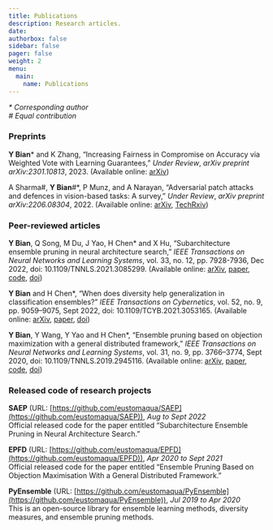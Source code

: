 ```yaml
---
title: Publications
description: Research articles.
date: 
authorbox: false
sidebar: false
pager: false
weight: 2
menu:
  main:
    name: Publications
---
```



<!--more-->

*\* Corresponding author*  
*\# Equal contribution*  


### Preprints

**Y Bian**\* and K Zhang, “Increasing Fairness in Compromise on Accuracy via Weighted Vote with Learning Guarantees,” *Under Review*, *arXiv preprint arXiv:2301.10813*, 2023. 
(Available online: [arXiv](https://arxiv.org/abs/2301.10813))

A Sharma#, **Y Bian**#\*, P Munz, and A Narayan, “Adversarial patch attacks and defences in vision-based tasks: A survey,” *Under Review*, *arXiv preprint arXiv:2206.08304*, 2022. 
(Available online: [arXiv](https://arxiv.org/abs/2206.08304), 
[TechRxiv](https://www.techrxiv.org/articles/preprint/Adversarial_Patch_Attacks_and_Defences_in_Vision-Based_Tasks_A_Survey/20085902))


### Peer-reviewed articles

**Y Bian**, Q Song, M Du, J Yao, H Chen* and X Hu, “Subarchitecture ensemble pruning in neural architecture search,” *IEEE Transactions on Neural Networks and Learning Systems*,  vol. 33, no. 12, pp. 7928-7936, Dec 2022, doi: 10.1109/TNNLS.2021.3085299. 
(Available online: 
[arXiv](https://arxiv.org/abs/1910.00370), 
[paper](https://ieeexplore.ieee.org/document/9460115), 
[code](https://github.com/eustomaqua/SAEP), 
[doi](https://doi.org/10.1109/TNNLS.2021.3085299))

**Y Bian** and H Chen\*, “When does diversity help generalization in classification ensembles?” *IEEE Transactions on Cybernetics*, vol. 52, no. 9, pp. 9059–9075, Sept 2022, doi: 10.1109/TCYB.2021.3053165. 
(Available online: 
[arXiv](https://arxiv.org/abs/1910.13631), 
[paper](https://ieeexplore.ieee.org/document/9364928), 
[doi](https://doi.org/10.1109/TCYB.2021.3053165))

**Y Bian**, Y Wang, Y Yao and H Chen\*, “Ensemble pruning based on objection maximization with a general distributed framework,” *IEEE Transactions on Neural Networks and Learning Systems*, vol. 31, no. 9, pp. 3766–3774, Sept 2020, doi: 10.1109/TNNLS.2019.2945116. 
(Available online: 
[arXiv](https://arxiv.org/abs/1806.04899), 
[paper](https://ieeexplore.ieee.org/document/8891828), 
[code](https://github.com/eustomaqua/EPFD), 
[doi](https://doi.org/10.1109/TNNLS.2019.2945116))

<!--
early access, Jun. 18, 2021. 
early access, Feb. 26, 2021. 
early access, Nov. 05, 2019. 
-->


### Released code of research projects

**SAEP** (URL: [https://github.com/eustomaqua/SAEP](https://github.com/eustomaqua/SAEP)), *Aug to Sept 2022*  
Official released code for the paper entitled “Subarchitecture Ensemble Pruning in Neural Architecture Search.”

**EPFD** (URL: [https://github.com/eustomaqua/EPFD](https://github.com/eustomaqua/EPFD)), *Apr 2020 to Sept 2021*  
Official released code for the paper entitled “Ensemble Pruning Based on Objection Maximisation With a General Distributed Framework.”

**PyEnsemble** (URL: [https://github.com/eustomaqua/PyEnsemble](https://github.com/eustomaqua/PyEnsemble)), *Jul 2019 to Apr 2020*  
This is an open-source library for ensemble learning methods, diversity measures, and ensemble pruning methods.


<!--
**SAEP** (URL: https://github.com/eustomaqua/SAEP ), *Aug 2022 to Sept 2022*  
Official released code for the paper entitled “Subarchitecture Ensemble Pruning in Neural Architecture Search”.

**EPFD** (URL: https://github.com/eustomaqua/EPFD ), *Apr 2020 to Sept 2021*  
Official released code for the paper entitled “Ensemble Pruning Based on Objection Maximisation With a General Distributed Framework”.

**PyEnsemble** (URL: https://github.com/eustomaqua/PyEnsemble ), *Jul 2019 to Apr 2020*  
This is an open-source library for ensemble learning methods, diversity measures, and ensemble pruning methods.
-->

